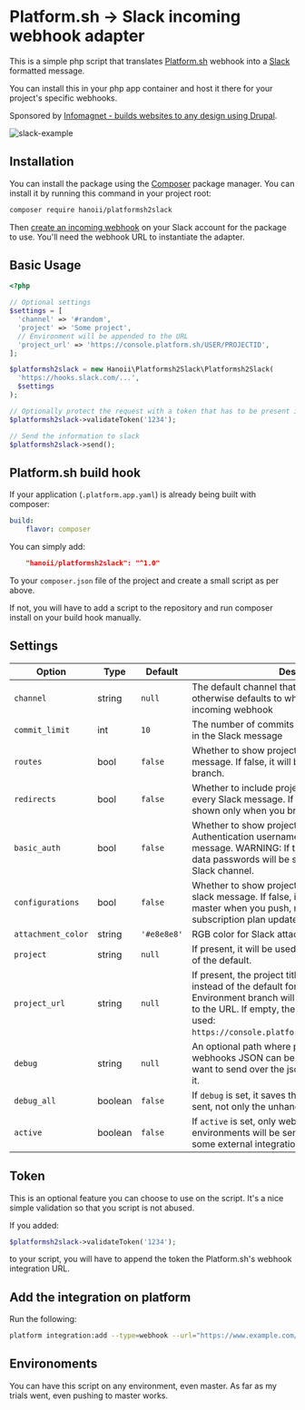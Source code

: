 # Platform.sh -> Slack incoming webhook adapter

This is a simple php script that translates [Platform.sh](https://platform.sh) webhook into a [Slack](http://slack.com/)
formatted message.

You can install this in your php app container and host it there for your project's specific webhooks.

Sponsored by [Infomagnet - builds websites to any design using Drupal](https://infomagnet.com).

![slack-example](https://cloud.githubusercontent.com/assets/677879/19004393/2aae68b4-872c-11e6-9ec4-52bbde84d849.png)

## Installation

You can install the package using the [Composer](https://getcomposer.org/) package manager. You can install it by running this command in your project root:

```sh
composer require hanoii/platformsh2slack
```

Then [create an incoming webhook](https://my.slack.com/services/new/incoming-webhook) on your Slack account for the package to use. You'll need the webhook URL to instantiate the adapter.

## Basic Usage

```php
<?php

// Optional settings
$settings = [
  'channel' => '#random',
  'project' => 'Some project',
  // Environment will be appended to the URL
  'project_url' => 'https://console.platform.sh/USER/PROJECTID',
];

$platformsh2slack = new Hanoii\Platformsh2Slack\Platformsh2Slack(
  'https://hooks.slack.com/...',
  $settings
);

// Optionally protect the request with a token that has to be present in the Platform.sh webhook
$platformsh2slack->validateToken('1234');

// Send the information to slack
$platformsh2slack->send();
```

## Platform.sh build hook

If your application (`.platform.app.yaml`) is already being built with composer:

```yaml
build:
    flavor: composer
```

You can simply add:

```json
    "hanoii/platformsh2slack": "^1.0"
```

To your `composer.json` file of the project and create a small script as per above.

If not, you will have to add a script to the repository and run composer install on your build hook manually.

## Settings

Option | Type | Default | Description
----- | ---- | ------- | -----------
`channel` | string | `null` | The default channel that messages will be sent to, otherwise defaults to what's set on the Slack's incoming webhook
`commit_limit` | int | `10` | The number of commits from the payload to include in the Slack message 
`routes` | bool | `false` | Whether to show project's routes on every slack message. If false, it will be shown only when you branch.
`redirects` | bool | `false` | Whether to include project's redirects with routes on every Slack message. If false, redirects will be shown only when you branch.
`basic_auth` | bool | `false` | Whether to show project environment's HTTP Authentication username and password in Slack message.  WARNING: If true, potentially sensitive data passwords will be sent in the clear to your Slack channel.
`configurations` | bool | `false` | Whether to show project's configurations on every slack message. If false, it will be shown only for master when you push, merge or have a subscription plan update.
`attachment_color` | string | `'#e8e8e8'` | RGB color for Slack attachment.
`project` | string | `null` | If present, it will be used as the project title instead of the default.
`project_url` | string | `null` | If present, the project title will link to this URL instead of the default for Slack notifications. Environment branch will be appended automatically to the URL. If empty, the default project link will be used: `https://console.platform.sh/project/{project_id}`.
`debug` | string | `null` | An optional path where posssible unhandled webhooks JSON can be saved. This is useful if you want to send over the json for me to add support for it.
`debug_all` | boolean | `false` | If `debug` is set, it saves the JSON of every webhook sent, not only the unhandled ones.
`active` | boolean | `false` | If `active` is set, only webhooks of active environments will be sent to platform. Useful for some external integrations.

## Token

This is an optional feature you can choose to use on the script. It's a nice simple validation so that you script is not abused.

If you added:

```php
$platformsh2slack->validateToken('1234');
```

to your script, you will have to append the token the Platform.sh's webhook integration URL.

## Add the integration on platform

Run the following:

```bash
platform integration:add --type=webhook --url="https://www.example.com/platformsh2slack.php?token=TOKEN"
```

## Environoments

You can have this script on any environment, even master. As far as my trials went, even pushing to master works.
